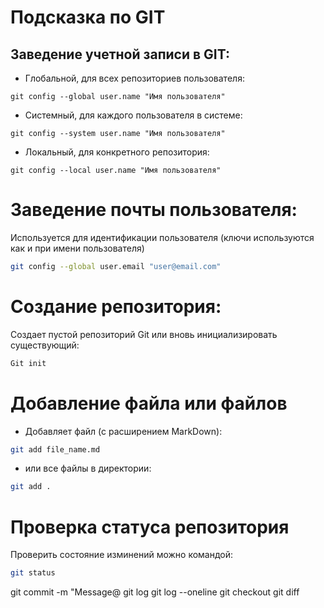 # Подсказка по GIT

## Заведение учетной записи в GIT:

* Глобальной, для всех репозиториев пользователя:
```SH
git config --global user.name "Имя пользователя"
```

* Системный, для каждого пользователя в системе:
```SH
git config --system user.name "Имя пользователя"
```

* Локальный, для конкретного репозитория:
```SH
git config --local user.name "Имя пользователя"
```
# Заведение почты пользователя:
 Используется для идентификации пользователя 
 (ключи используются как и при имени пользователя)
```sh
git config --global user.email "user@email.com"
```

# Создание репозитория:
Создает пустой репозиторий Git или вновь инициализировать существующий: 
```sh
Git init
```

# Добавление файла или файлов
* Добавляет файл (с расширением MarkDown):
```sh
git add file_name.md
```
* или все файлы в директории:
```sh
git add .
```

# Проверка статуса репозитория
Проверить состояние изминений можно командой:
```sh
git status
```

git commit -m "Message@
git log
git log --oneline
git checkout
git diff

